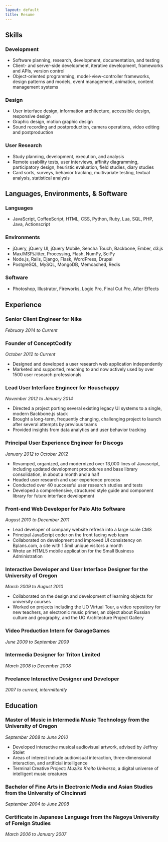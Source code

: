 ```yaml
---
layout: default
title: Resume
---
```


Skills
-------------------------------------------

### Development
- Software planning, research, development, documentation, and testing
- Client- and server-side development, iterative development, frameworks and APIs, version control
- Object-oriented programming, model-view-controller frameworks, design patterns and models, event management, animation, content management systems

### Design
- User interface design, information architecture, accessible design, responsive design
- Graphic design, motion graphic design
- Sound recording and postproduction, camera operations, video editing and postproduction

### User Research
- Study planning, development, execution, and analysis
- Remote usability tests, user interviews, affinity diagramming, participatory design, heuristic evaluation, field studies, diary studies
- Card sorts, surveys, behavior tracking, multivariate testing, textual analysis, statistical analysis

Languages, Environments, & Software
-------------------------------------------

### Languages
- JavaScript, CoffeeScript, HTML, CSS, Python, Ruby, Lua, SQL, PHP, Java, Actionscript

### Environments
- jQuery, jQuery UI, jQuery Mobile, Sencha Touch, Backbone, Ember, d3.js
- Max/MSP/Jitter, Processing, Flash, NumPy, SciPy
- Node.js, Rails, Django, Flask, WordPress, Drupal
- PostgreSQL, MySQL, MongoDB, Memcached, Redis

### Software
- Photoshop, Illustrator, Fireworks, Logic Pro, Final Cut Pro, After Eﬀects

Experience
-------------------------------------------

### Senior Client Engineer for Nike
_February 2014 to Current_

### Founder of ConceptCodify
_October 2012 to Current_

- Designed and developed a user research web application independently
- Marketed and supported, reaching to and now actively used by over 1500 user research professionals

### Lead User Interface Engineer for Househappy
_November 2012 to January 2014_

- Directed a project porting several existing legacy UI systems to a single, modern Backbone.js stack
- Brought a long-term, frequently changing, challenging project to launch after several attempts by previous teams
- Provided insights from data analytics and user behavior tracking

### Principal User Experience Engineer for Discogs
_January 2012 to October 2012_

- Revamped, organized, and modernized over 13,000 lines of Javascript, including updated development procedures and base library consolidation, in about a month and a half
- Headed user research and user experience process
- Conducted over 40 successful user research studies and tests
- Developed a comprehensive, structured style guide and component library for future interface development

### Front-end Web Developer for Palo Alto Software
_August 2010 to December 2011_

- Lead developer of company website refresh into a large scale CMS
- Principal JavaScript coder on the front facing web team
- Collaborated on development and improved UI consistency on Bplans.com, a site with 1.5mil unique visitors a month
- Wrote an HTML5 mobile application for the Small Business Administration

### Interactive Developer and User Interface Designer for the University of Oregon
_March 2009 to August 2010_

- Collaborated on the design and development of learning objects for university courses
- Worked on projects including the UO Virtual Tour, a video repository for new teachers, an electronic music primer, an object about Russian culture and geography, and the UO Architecture Project Gallery

### Video Production Intern for GarageGames
_June 2009 to September 2009_

### Intermedia Designer for Triton Limited
_March 2008 to December 2008_

### Freelance Interactive Designer and Developer
_2007 to current, intermittently_

Education
-------------------------------------------

### Master of Music in Intermedia Music Technology from the University of Oregon
_September 2008 to June 2010_

- Developed interactive musical audiovisual artwork, advised by Jeffrey Stolet
- Areas of interest include audiovisual interaction, three-dimensional interaction, and artificial intelligence
- Terminal Creative Project: _Muziko Kreito Universo_, a digital universe of intelligent music creatures

### Bachelor of Fine Arts in Electronic Media and Asian Studies from the University of Cincinnati
_September 2004 to June 2008_

### Certificate in Japanese Language from the Nagoya University of Foreign Studies
_March 2006 to January 2007_
